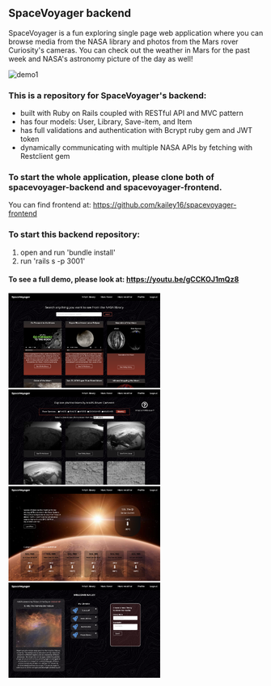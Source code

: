## SpaceVoyager backend
SpaceVoyager is a fun exploring single page web application where you can browse media from the NASA library and photos from the Mars rover Curiosity's cameras. You can check out the weather in Mars for the past week and NASA's astronomy picture of the day as well!

<img src='./Images/sv1.png' alt="demo1" width="500px" />

### This is a repository for SpaceVoyager's backend:
 - built with Ruby on Rails coupled with RESTful API and MVC pattern
 - has four models: User, Library, Save-item, and Item
 - has full validations and authentication with Bcrypt ruby gem and JWT token
 - dynamically communicating with multiple NASA APIs by fetching with Restclient gem

### To start the whole application, please clone both of spacevoyager-backend and spacevoyager-frontend.
You can find frontend at: https://github.com/kailey16/spacevoyager-frontend

### To start this backend repository:
1. open and run 'bundle install'
2. run 'rails s -p 3001'

#### To see a full demo, please look at: https://youtu.be/gCCKOJ1mQz8
<img src='./Images/sv2.png' alt="demo2" width="300px" /> <img src='./Images/sv3.png' alt="demo3" width="300px" /> <img src='./Images/sv4.png' alt="demo4" width="300px" /> <img src='./Images/sv5.png' alt="demo5" width="300px" />